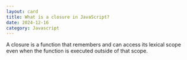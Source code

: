 ```yaml
---
layout: card
title: What is a closure in JavaScript?
date: 2024-12-16
category: Javascript
---
```


A closure is a function that remembers and can access its lexical scope even when the function is executed outside of that scope.
        